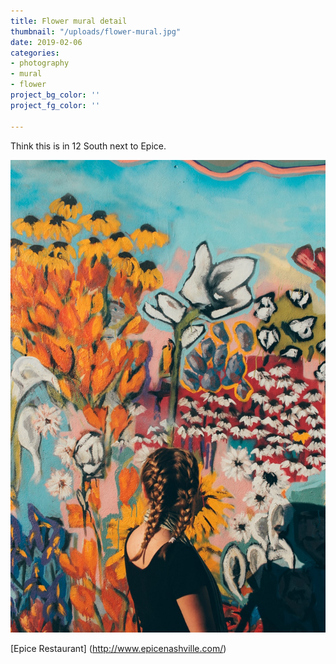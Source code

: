 ```yaml
---
title: Flower mural detail
thumbnail: "/uploads/flower-mural.jpg"
date: 2019-02-06
categories:
- photography
- mural
- flower
project_bg_color: ''
project_fg_color: ''

---
```


Think this is in 12 South next to Epice.

![](/uploads/flower-mural.jpg)

[Epice Restaurant] (http://www.epicenashville.com/)